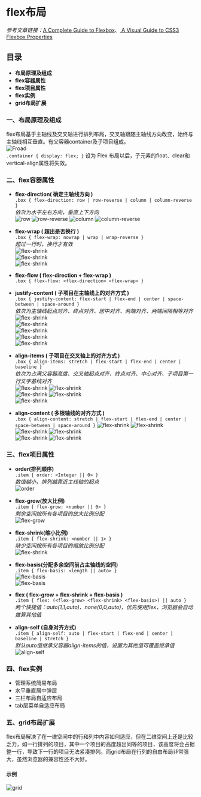 # flex布局
*参考文章链接：*[A Complete Guide to Flexbox](https://css-tricks.com/snippets/css/a-guide-to-flexbox/)、[ A Visual Guide to CSS3 Flexbox Properties](https://scotch.io/tutorials/a-visual-guide-to-css3-flexbox-properties)
## 目录
* **布局原理及组成**
* **flex容器属性**
* **flex项目属性**
* **flex实例**
* **grid布局扩展**

### 一、布局原理及组成

flex布局基于主轴线及交叉轴进行排列布局，交叉轴跟随主轴线方向改变，始终与主轴线相互垂直。有父容器container及子项目组成。<br>
![Froad](https://www.w3.org/TR/css-flexbox-1/images/flex-direction-terms.svg)<br>
``
.container {
    display: flex;
}
``
设为 Flex 布局以后，子元素的float、clear和vertical-align属性将失效。

### 二、flex容器属性
* **flex-direction( 确定主轴线方向 )**<br>
``
.box { flex-direction: row | row-reverse | column | column-reverse }
``<br>*依次为水平左右方向，垂直上下方向*<br>
![row](https://pawellin.github.io/css-layout/img/row.png)
![row-reverse](https://pawellin.github.io/css-layout/img/row-reverse.png)
![column](https://pawellin.github.io/css-layout/img/column.png)
![column-reverse](https://pawellin.github.io/css-layout/img/column-reverse.png)<br>

* **flex-wrap ( 超出是否换行 )**<br>
``
.box { flex-wrap: nowrap | wrap | wrap-reverse }
``<br>*超过一行时，换行才有效*<br>
![flex-shrink](https://pawellin.github.io/css-layout/img/nowrap.png)<br>
![flex-shrink](https://pawellin.github.io/css-layout/img/wrap.png)<br>
![flex-shrink](https://pawellin.github.io/css-layout/img/wrap-reverse.png)<br>

* **flex-flow ( flex-direction + flex-wrap )**<br>
``
.box { flex-flow: <flex-direction> <flex-wrap> }
``

* **justify-content   ( 子项目在主轴线上的对齐方式 )**<br>
``
.box { justify-content: flex-start | flex-end | center | space-between | space-around }
``<br>*依次为主轴线起点对齐、终点对齐、居中对齐、两端对齐、两端间隔相等对齐*<br>
![flex-shrink](https://pawellin.github.io/css-layout/img/flex-start.png)<br>
![flex-shrink](https://pawellin.github.io/css-layout/img/flex-end.png)<br>
![flex-shrink](https://pawellin.github.io/css-layout/img/center.png)<br>
![flex-shrink](https://pawellin.github.io/css-layout/img/space-between.png)<br>
![flex-shrink](https://pawellin.github.io/css-layout/img/space-around.png)<br>

* **align-items   ( 子项目在交叉轴上的对齐方式 )**<br>
``
.box { align-items: stretch | flex-start | flex-end | center | baseline }
``<br>*依次为占满父容器高度、交叉轴起点对齐、终点对齐、中心对齐、子项目第一行文字基线对齐*<br>
![flex-shrink](https://pawellin.github.io/css-layout/img/1stretch.png)
![flex-shrink](https://pawellin.github.io/css-layout/img/1flex-start.png)<br>
![flex-shrink](https://pawellin.github.io/css-layout/img/1flex-end.png)
![flex-shrink](https://pawellin.github.io/css-layout/img/1center.png)<br>
![flex-shrink](https://pawellin.github.io/css-layout/img/1baseline.png)<br>

* **align-content ( 多根轴线的对齐方式 )**<br>
``
.box { align-content: stretch | flex-start | flex-end | center | space-between | space-around }
``
![flex-shrink](https://pawellin.github.io/css-layout/img/stretch.png)
![flex-shrink](https://pawellin.github.io/css-layout/img/sflex-start.png)<br>
![flex-shrink](https://pawellin.github.io/css-layout/img/sflex-end.png)
![flex-shrink](https://pawellin.github.io/css-layout/img/scenter.png)<br>
![flex-shrink](https://pawellin.github.io/css-layout/img/sspace-between.png)
![flex-shrink](https://pawellin.github.io/css-layout/img/sspace-around.png)<br>

### 三、flex项目属性
* **order(排列顺序)**<br>
`
.item { order: <Integer || 0> }
`<br>*数值越小，排列越靠近主线轴的起点*<br>
![order](https://pawellin.github.io/css-layout/img/order.png)<br>

* **flex-grow(放大比例)**<br>
`
.item { flex-grow: <number || 0> }
`<br>*剩余空间按所有各项目的放大比例分配*<br>
![flex-grow](https://pawellin.github.io/css-layout/img/flex-grow.png)<br>

* **flex-shrink(缩小比例)**<br>
`
.item { flex-shrink: <number || 1> }
`<br>*缺少空间按所有各项目的缩放比例分配*<br>
![flex-shrink](https://pawellin.github.io/css-layout/img/flex-shrink.png)<br>

* **flex-basis(分配多余空间前占主轴线的空间)**<br>
`
.item { flex-basis: <length || auto> }
`<br>
![flex-basis](https://pawellin.github.io/css-layout/img/flex-basis1.png)<br>
![flex-basis](https://pawellin.github.io/css-layout/img/flex-basis2.png)<br>

* **flex ( flex-grow + flex-shrink + flex-basis )**<br>
`
.item { flex: (<flex-grow> <flex-shrink> <flex-basis>) || auto }
`
<br>*两个快捷值：auto(1,1,auto)、none(0,0,auto)，优先使用flex，浏览器会自动推算其他值*<br>
* **align-self (自身对齐方式)**<br>
`
.item { align-self: auto | flex-start | flex-end | center | baseline | stretch }
`<br>*默认auto值继承父容器align-items的值，设置为其他值可覆盖继承值*<br>
![align-self](https://pawellin.github.io/css-layout/img/align-self.png)<br>

### 四、flex实例
* 管理系统简易布局
* 水平垂直居中弹层
* 三栏布局自适应布局
* tab层菜单自适应布局

### 五、grid布局扩展
flex布局解决了在一维空间中的行和列中内容如何适应，但在二维空间上还是比较乏力，如一行排列的项目，其中一个项目的高度超出同等的项目，该高度将会占据整一行，导致下一行的项目无法紧凑排列。而grid布局在行列的自由布局非常强大，虽然浏览器的兼容性还不大好。
#### 示例
![grid](https://pawellin.github.io/css-layout/img/grid-end.png)<br>



